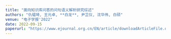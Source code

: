 ```yaml
---
title: "面向知识库问答的问句语义解析研究综述"
authors: "仇韫琦, 王元卓, **白龙**, 尹芷仪, 沈华伟, 白硕"
venue: "电子学报'2022"
date: 2022-09-15
paperurl: "https://www.ejournal.org.cn/EN/article/downloadArticleFile.do?attachType=PDF&id=13032"
---
```

